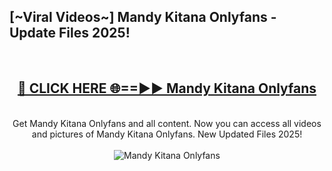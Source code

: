 <h2>[~Viral Videos~] Mandy Kitana Onlyfans - Update Files 2025!</h2>
<br>
<div align="center">
<h2><a href="https://betterlinks.top/A2PfLJ" rel="nofollow">🔴 CLICK HERE 🌐==►► Mandy Kitana Onlyfans</a></h2>
<br>
Get Mandy Kitana Onlyfans and all content. Now you can access all videos and pictures of Mandy Kitana Onlyfans. New Updated Files 2025!
<br>
<br>
<a href="https://betterlinks.top/A2PfLJ" rel="nofollow" data-target="animated-image.originalLink"><img src="https://i.ibb.co.com/WyWwxjT/player-gif2.gif" alt="Mandy Kitana Onlyfans" style="max-width: 100%; display: inline-block;" data-target="animated-image.originalImage"></a>
</div>
<br>
